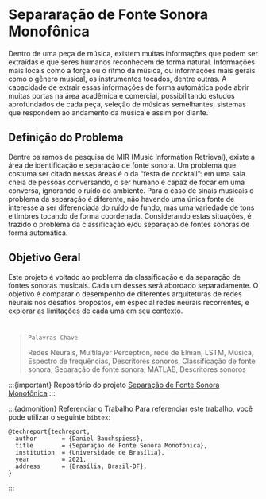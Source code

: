 # Separaração de Fonte Sonora Monofônica

Dentro de uma peça de música, existem muitas informações que podem ser extraídas e que seres humanos reconhecem de forma natural. Informações mais locais como a força ou o ritmo da música, ou informações mais gerais como o gênero musical, os instrumentos tocados, dentre outras. A capacidade de extrair essas informações de forma automática pode abrir muitas portas na área acadêmica e comercial, possibilitando estudos aprofundados de cada peça, seleção de músicas semelhantes, sistemas que respondem ao andamento da música e assim por diante.

## Definição do Problema

Dentre os ramos de pesquisa de MIR (Music Information Retrieval), existe a área de identificação e separação de fonte sonora. Um problema que costuma ser citado nessas áreas é o da “festa de cocktail”: em uma sala cheia de pessoas conversando, o ser humano é capaz de focar em uma conversa, ignorando o ruído do ambiente. Para o caso de sinais musicais o problema da separação é diferente, não havendo uma única fonte de interesse a ser diferenciada do ruído de fundo, mas uma variedade de tons e timbres tocando de forma coordenada. Considerando estas situações, é trazido o problema da classificação e/ou separação de fontes sonoras de forma automática.

## Objetivo Geral

Este projeto é voltado ao problema da classificação e da separação de fontes sonoras musicais. Cada um desses será abordado separadamente. O objetivo é comparar o desempenho de diferentes arquiteturas de redes neurais nos desafios propostos, em especial redes neurais recorrentes, e explorar as limitações de cada uma em seu contexto.

#

> `Palavras Chave`
> 
> Redes Neurais, Multilayer Perceptron, rede de Elman, LSTM, Música, Espectro de frequências, Descritores sonoros, Classificação de fonte sonora, Separação de fonte sonora, MATLAB, Descritores sonoros 

:::{important} Repositório do projeto [Separação de Fonte Sonora Monofônica](https://github.com/minibauchspiess/Separacao-de-Fonte-Sonora)
:::

:::{admonition} Referenciar o Trabalho
Para referenciar este trabalho, você pode utilizar o seguinte `bibtex`:

```
@techreport{techreport,
  author       = {Daniel Bauchspiess}, 
  title        = {Separação de Fonte Sonora Monofônica},
  institution  = {Universidade de Brasília},
  year         = 2021,
  address      = {Brasília, Brasil-DF},
}
```
:::
